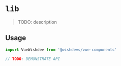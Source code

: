 # `lib`

> TODO: description

## Usage

```js
import VueWishdev from '@wishdevs/vue-components'

// TODO: DEMONSTRATE API
```

